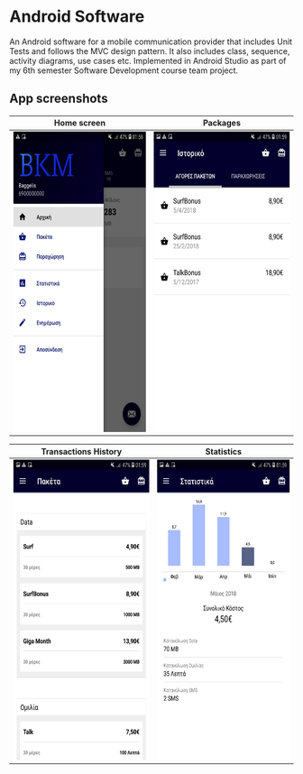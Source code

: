 # Android Software
An Android software for a mobile communication provider that includes Unit Tests and follows the MVC design pattern. 
It also includes class, sequence, activity diagrams, use cases etc. Implemented in Android Studio as part of my 6th semester Software Development course team project.

## App screenshots
Home screen            |  Packages
:-------------------------:|:-------------------------:
<img src="/scr1.jpg"  width="300" height="533"/> | <img src="/scr2.jpg"  width="300" height="533"/> 

Transactions History            |  Statistics
:-------------------------:|:-------------------------:
<img src="/scr4.jpg"  width="300" height="533"/>  |  <img src="/scr3.jpg"  width="300" height="533"/>

